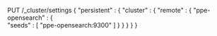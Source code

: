 PUT /_cluster/settings
{
  "persistent" : {
    "cluster" : {
      "remote" : {
        "ppe-opensearch" : {    
          "seeds" : [
            "ppe-opensearch:9300" 
          ]
        }
      }
    }
  }
}